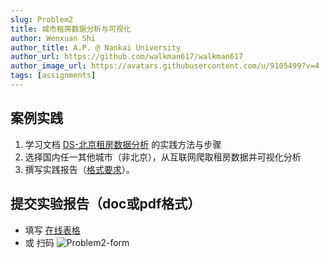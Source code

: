 ```yaml
---
slug: Problem2
title: 城市租房数据分析与可视化
author: Wenxuan Shi
author_title: A.P. @ Nankai University
author_url: https://github.com/walkman617/walkman617
author_image_url: https://avatars.githubusercontent.com/u/9105499?v=4
tags: [assignments]
---
```


## 案例实践
1. 学习文档 [DS-北京租房数据分析](https://docs.qq.com/pdf/DYlpkV1hZQ3NxTGpV) 的实践方法与步骤
2. 选择国内任一其他城市（非北京），从互联网爬取租房数据并可视化分析
3. 撰写实践报告（[格式要求](https://docs.qq.com/doc/DYnpza1ZBUXFkQndS)）。

## 提交实验报告（doc或pdf格式）
- 填写 [在线表格](https://docs.qq.com/form/page/DYmJaZ0d2d0FHVUxw) 
- 或 扫码
![Problem2-form](/img/tutorial/Problem2-form.png) 

